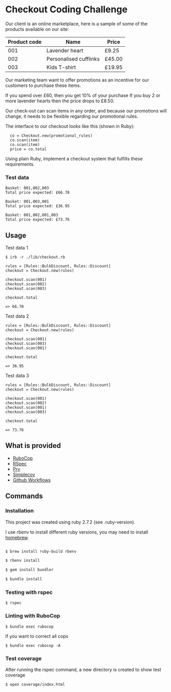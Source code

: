 # Checkout Coding Challenge



Our client is an online marketplace, here is a sample of some of the products available on our site:


| Product code  | Name                   | Price      |
|---------------|------------------------|------------|
| 001           | Lavender heart         | £9.25      |
| 002           | Personalised cufflinks | £45.00     |
| 003           | Kids T-shirt           | £19.95     |


Our marketing team want to offer promotions as an incentive for our customers to purchase these items.

If you spend over £60, then you get 10% of your purchase
If you buy 2 or more lavender hearts then the price drops to £8.50.

Our check-out can scan items in any order, and because our promotions will change, it needs to be flexible regarding our promotional rules.

The interface to our checkout looks like this (shown in Ruby):

```
  co = Checkout.new(promotional_rules)
  co.scan(item)
  co.scan(item)
  price = co.total
```

Using plain Ruby, implement a checkout system that fulfills these requirements.


### Test data

```
Basket: 001,002,003
Total price expected: £66.78

Basket: 001,003,001
Total price expected: £36.95

Basket: 001,002,001,003
Total price expected: £73.76
```

## Usage

Test data 1

```
$ irb -r ./lib/checkout.rb

rules = [Rules::BulkDiscount, Rules::Discount]
checkout = Checkout.new(rules)

checkout.scan(001)
checkout.scan(002)
checkout.scan(003)

checkout.total

=> 66.78
```

Test data 2

```
rules = [Rules::BulkDiscount, Rules::Discount]
checkout = Checkout.new(rules)

checkout.scan(001)
checkout.scan(003)
checkout.scan(001)

checkout.total

=> 36.95
```

Test data 3


```
rules = [Rules::BulkDiscount, Rules::Discount]
checkout = Checkout.new(rules)

checkout.scan(001)
checkout.scan(002)
checkout.scan(001)
checkout.scan(003)

checkout.total

=> 73.76
```


## What is provided

- [RuboCop](https://docs.rubocop.org/rubocop/index.html)
- [RSpec](https://relishapp.com/rspec)
- [Pry](https://github.com/pry/pry)
- [Simplecov](https://github.com/simplecov-ruby/simplecov)
- [Github Workflows](https://docs.github.com/en/actions/using-workflows)

## Commands

### Installation

This project was created using ruby 2.7.2 (see .ruby-version).

I use rbenv to install different ruby versions, you may need to install [homebrew](https://brew.sh).

```bash

$ brew install ruby-build rbenv

$ rbenv install

$ gem install bundler

$ bundle install
```

### Testing with rspec

```
$ rspec
```

### Linting with RuboCop

```
$ bundle exec rubocop
```

If you want to correct all cops

```
$ bundle exec rubocop -A
```

### Test coverage

After running the rspec command, a new directory is created to show test coverage

```
$ open coverage/index.html
```
